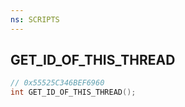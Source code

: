 ```yaml
---
ns: SCRIPTS
---
```

## GET_ID_OF_THIS_THREAD

```c
// 0x55525C346BEF6960
int GET_ID_OF_THIS_THREAD();
```

